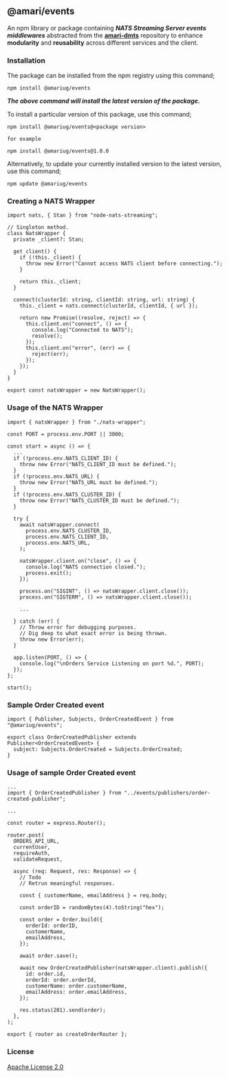 ## @amari/events

An npm library or package containing ***NATS Streaming Server events middlewares*** abstracted from the **[amari-dmts](https://github.com/Amari618/amari-dmts)** repository to enhance **modularity** and **reusability** across different services and the client.

### Installation

The package can be installed from the npm registry using this command;

```
npm install @amariug/events
```

***The above command will install the latest version of the package.***

To install a particular version of this package, use this command;

```
npm install @amariug/events@<package version>

for example

npm install @amariug/events@1.0.0
```

Alternatively, to update your currently installed version to the latest version, use this command;

```
npm update @amariug/events
```

### Creating a NATS Wrapper

```
import nats, { Stan } from "node-nats-streaming";

// Singleton method.
class NatsWrapper {
  private _client?: Stan;

  get client() {
    if (!this._client) {
      throw new Error("Cannot access NATS client before connecting.");
    }

    return this._client;
  }

  connect(clusterId: string, clientId: string, url: string) {
    this._client = nats.connect(clusterId, clientId, { url });

    return new Promise((resolve, reject) => {
      this.client.on("connect", () => {
        console.log("Connected to NATS");
        resolve();
      });
      this.client.on("error", (err) => {
        reject(err);
      });
    });
  }
}

export const natsWrapper = new NatsWrapper();

```

### Usage of the NATS Wrapper

```
import { natsWrapper } from "./nats-wrapper";

const PORT = process.env.PORT || 3000;

const start = async () => {
  ...
  if (!process.env.NATS_CLIENT_ID) {
    throw new Error("NATS_CLIENT_ID must be defined.");
  }
  if (!process.env.NATS_URL) {
    throw new Error("NATS_URL must be defined.");
  }
  if (!process.env.NATS_CLUSTER_ID) {
    throw new Error("NATS_CLUSTER_ID must be defined.");
  }

  try {
    await natsWrapper.connect(
      process.env.NATS_CLUSTER_ID,
      process.env.NATS_CLIENT_ID,
      process.env.NATS_URL,
    );

    natsWrapper.client.on("close", () => {
      console.log("NATS connection closed.");
      process.exit();
    });

    process.on("SIGINT", () => natsWrapper.client.close());
    process.on("SIGTERM", () => natsWrapper.client.close());

    ...

  } catch (err) {
    // Throw error for debugging purposes.
    // Dig deep to what exact error is being thrown.
    throw new Error(err);
  }

  app.listen(PORT, () => {
    console.log("\nOrders Service Listening on port %d.", PORT);
  });
};

start();
```

### Sample Order Created event

```
import { Publisher, Subjects, OrderCreatedEvent } from "@amariug/events";

export class OrderCreatedPublisher extends Publisher<OrderCreatedEvent> {
  subject: Subjects.OrderCreated = Subjects.OrderCreated;
}

```

### Usage of sample Order Created event

```
...
import { OrderCreatedPublisher } from "../events/publishers/order-created-publisher";

...

const router = express.Router();

router.post(
  ORDERS_API_URL,
  currentUser,
  requireAuth,
  validateRequest,

  async (req: Request, res: Response) => {
    // Todo
    // Retrun meaningful responses.

    const { customerName, emailAddress } = req.body;

    const orderID = randomBytes(4).toString("hex");

    const order = Order.build({
      orderId: orderID,
      customerName,
      emailAddress,
    });

    await order.save();

    await new OrderCreatedPublisher(natsWrapper.client).publish({
      id: order.id,
      orderId: order.orderId,
      customerName: order.customerName,
      emailAddress: order.emailAddress,
    });

    res.status(201).send(order);
  },
);

export { router as createOrderRouter };
```

### License

[Apache License 2.0](https://github.com/Amari618/amari-events/blob/main/LICENSE)
